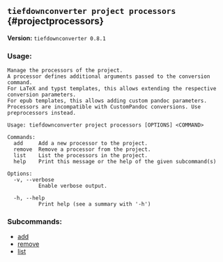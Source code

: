 ## `tiefdownconverter project processors` {#projectprocessors}

**Version:** `tiefdownconverter 0.8.1`

### Usage:
```
Manage the processors of the project.
A processor defines additional arguments passed to the conversion command.
For LaTeX and typst templates, this allows extending the respective conversion parameters.
For epub templates, this allows adding custom pandoc parameters.
Processors are incompatible with CustomPandoc conversions. Use preprocessors instead.

Usage: tiefdownconverter project processors [OPTIONS] <COMMAND>

Commands:
  add     Add a new processor to the project.
  remove  Remove a processor from the project.
  list    List the processors in the project.
  help    Print this message or the help of the given subcommand(s)

Options:
  -v, --verbose
          Enable verbose output.

  -h, --help
          Print help (see a summary with '-h')
```

### Subcommands:
- [add](#projectprocessorsadd)
- [remove](#projectprocessorsremove)
- [list](#projectprocessorslist)

